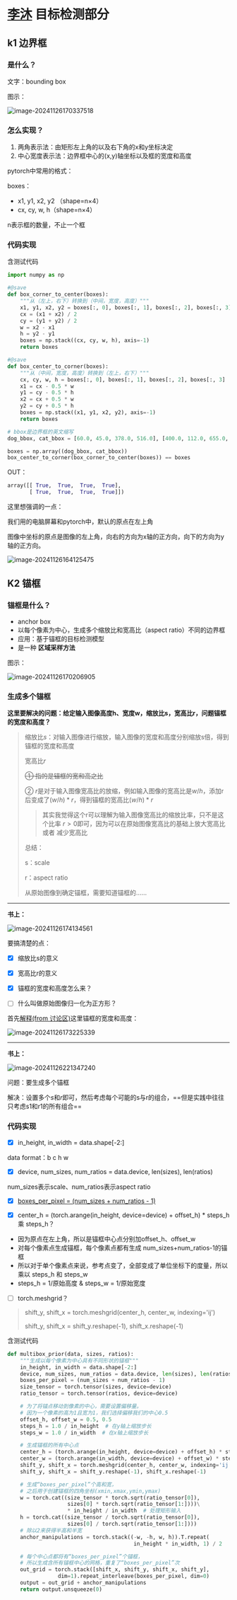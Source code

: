# [李沐](https://zh-v2.d2l.ai/chapter_computer-vision/bounding-box.html) 目标检测部分

## k1 边界框

### **是什么？**

文字：bounding box

图示：

![image-20241126170337518](images/image-20241126170337518.png)

### **怎么实现？**

1. 两角表示法：由矩形左上角的以及右下角的x和y坐标决定
1. 中心宽度表示法：边界框中心的(x,y)轴坐标以及框的宽度和高度

pytorch中常用的格式：

boxes：

- x1, y1, x2, y2 （shape=n×4）
- cx, cy, w, h（shape=n×4）

n表示框的数量，不止一个框

### 代码实现

含测试代码

```python
import numpy as np

#@save
def box_corner_to_center(boxes):
    """从（左上，右下）转换到（中间，宽度，高度）"""
    x1, y1, x2, y2 = boxes[:, 0], boxes[:, 1], boxes[:, 2], boxes[:, 3]
    cx = (x1 + x2) / 2
    cy = (y1 + y2) / 2
    w = x2 - x1
    h = y2 - y1
    boxes = np.stack((cx, cy, w, h), axis=-1)
    return boxes

#@save
def box_center_to_corner(boxes):
    """从（中间，宽度，高度）转换到（左上，右下）"""
    cx, cy, w, h = boxes[:, 0], boxes[:, 1], boxes[:, 2], boxes[:, 3]
    x1 = cx - 0.5 * w
    y1 = cy - 0.5 * h
    x2 = cx + 0.5 * w
    y2 = cy + 0.5 * h
    boxes = np.stack((x1, y1, x2, y2), axis=-1)
    return boxes

# bbox是边界框的英文缩写
dog_bbox, cat_bbox = [60.0, 45.0, 378.0, 516.0], [400.0, 112.0, 655.0, 493.0]

boxes = np.array((dog_bbox, cat_bbox))
box_center_to_corner(box_corner_to_center(boxes)) == boxes
```

OUT：

```python
array([[ True,  True,  True,  True],      
       [ True,  True,  True,  True]])
```

这里想强调的一点：

我们用的电脑屏幕和pytorch中，默认的原点在左上角

图像中坐标的原点是图像的左上角，向右的方向为x轴的正方向，向下的方向为y轴的正方向。

![image-20241126164125475](images/image-20241126164125475.png)

## K2 锚框

### 锚框是什么？

- anchor box
- 以每个像素为中心，生成多个缩放比和宽高比（aspect ratio）不同的边界框
- 应用：基于锚框的目标检测模型
- 是一种 **区域采样方法**

图示：

![image-20241126170206905](images/image-20241126170206905.png)

### 生成多个锚框

**这里要解决的问题：给定输入图像高度h、宽度w，缩放比s，宽高比r，问题锚框的宽度和高度？**

> 缩放比$s$：对输入图像进行缩放，输入图像的宽度和高度分别缩放s倍，得到锚框的宽度和高度
>
> 宽高比$r$
>
> ~~① 指的是锚框的宽和高之比~~
>
> ② $r$是对于输入图像宽高比的放缩，例如输入图像的宽高比是$w/h$，添加r后变成了$(w/h)*r$，得到锚框的宽高比$(w/h)*r$
>
> > 其实我觉得这个r可以理解为输入图像宽高比的缩放比率，只不是这个比率 $r>0$即可，因为可以在原始图像宽高比的基础上放大宽高比 或者 减少宽高比
>
> 总结：
>
> s：scale
>
> r：aspect ratio
>
> 从原始图像到确定锚框，需要知道锚框的......

----

**书上：** 

![image-20241126174134561](images/image-20241126174134561.png)

要搞清楚的点：

- [x] 缩放比s的意义
- [x] 宽高比r的意义
- [x] 锚框的宽度和高度怎么来？
- [ ] 什么叫做原始图像归一化为正方形？



首先[解释(from 讨论区)](https://fkjkkll.github.io/2021/11/23/%E7%9B%AE%E6%A0%87%E6%A3%80%E6%B5%8BSSD/)这里锚框的宽度和高度：

![image-20241126173225339](images/image-20241126173225339.png)

----

<span id='001'>**书上：** </span>

![image-20241126221347240](images/image-20241126221347240.png)

问题：要生成多个锚框

解决：设置多个$s$和$r$即可，然后考虑每个可能的s与r的组合，==但是实践中往往只考虑s1和r1的所有组合==

### 代码实现

- [x] in_height, in_width = data.shape[-2:]

data format：b c h w

- [x] device, num_sizes, num_ratios = data.device, len(sizes), len(ratios)

num_sizes表示scale、num_ratios表示aspect ratio

- [x] [boxes_per_pixel = (num_sizes + num_ratios - 1)](#001)

- [x] center_h = (torch.arange(in_height, device=device) + offset_h) * steps_h 乘 steps_h？

- 因为原点在左上角，所以是锚框中心点分别加offset_h、offset_w
- 对每个像素点生成锚框，每个像素点都有生成 num_sizes+num_ratios-1的锚框
- 所以对于单个像素点来说，参考点变了，全部变成了单位坐标下的度量，所以乘以 steps_h 和 steps_w
- steps_h = 1/原始高度 &  steps_w = 1/原始宽度

- [ ] torch.meshgrid？

> shift_y, shift_x = torch.meshgrid(center_h, center_w, indexing='ij')
>
> shift_y, shift_x = shift_y.reshape(-1), shift_x.reshape(-1)



含测试代码

```python
def multibox_prior(data, sizes, ratios):
    """生成以每个像素为中心具有不同形状的锚框"""
    in_height, in_width = data.shape[-2:]
    device, num_sizes, num_ratios = data.device, len(sizes), len(ratios)
    boxes_per_pixel = (num_sizes + num_ratios - 1)
    size_tensor = torch.tensor(sizes, device=device)
    ratio_tensor = torch.tensor(ratios, device=device)

    # 为了将锚点移动到像素的中心，需要设置偏移量。
    # 因为一个像素的高为1且宽为1，我们选择偏移我们的中心0.5
    offset_h, offset_w = 0.5, 0.5
    steps_h = 1.0 / in_height  # 在y轴上缩放步长
    steps_w = 1.0 / in_width  # 在x轴上缩放步长

    # 生成锚框的所有中心点
    center_h = (torch.arange(in_height, device=device) + offset_h) * steps_h
    center_w = (torch.arange(in_width, device=device) + offset_w) * steps_w
    shift_y, shift_x = torch.meshgrid(center_h, center_w, indexing='ij')
    shift_y, shift_x = shift_y.reshape(-1), shift_x.reshape(-1)

    # 生成“boxes_per_pixel”个高和宽，
    # 之后用于创建锚框的四角坐标(xmin,xmax,ymin,ymax)
    w = torch.cat((size_tensor * torch.sqrt(ratio_tensor[0]),
                   sizes[0] * torch.sqrt(ratio_tensor[1:])))\
                   * in_height / in_width  # 处理矩形输入
    h = torch.cat((size_tensor / torch.sqrt(ratio_tensor[0]),
                   sizes[0] / torch.sqrt(ratio_tensor[1:])))
    # 除以2来获得半高和半宽
    anchor_manipulations = torch.stack((-w, -h, w, h)).T.repeat(
                                        in_height * in_width, 1) / 2

    # 每个中心点都将有“boxes_per_pixel”个锚框，
    # 所以生成含所有锚框中心的网格，重复了“boxes_per_pixel”次
    out_grid = torch.stack([shift_x, shift_y, shift_x, shift_y],
                dim=1).repeat_interleave(boxes_per_pixel, dim=0)
    output = out_grid + anchor_manipulations
    return output.unsqueeze(0)
```

